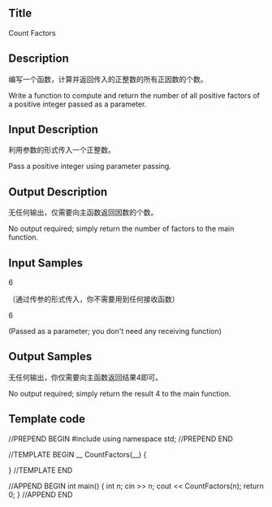 ## Title
Count Factors

## Description
编写一个函数，计算并返回传入的正整数的所有正因数的个数。

Write a function to compute and return the number of all positive factors of a positive integer passed as a parameter.

## Input Description
利用参数的形式传入一个正整数。

Pass a positive integer using parameter passing.



## Output Description
无任何输出，仅需要向主函数返回因数的个数。

No output required; simply return the number of factors to the main function.

## Input Samples
6

（通过传参的形式传入，你不需要用到任何接收函数）

6

(Passed as a parameter; you don't need any receiving function)



## Output Samples
无任何输出，你仅需要向主函数返回结果4即可。

No output required; simply return the result 4 to the main function.


## Template code

//PREPEND BEGIN
#include <iostream>
using namespace std;
//PREPEND END

//TEMPLATE BEGIN
__ CountFactors(__)
{

}
//TEMPLATE END

//APPEND BEGIN
int main() 
{
    int n;
    cin >> n;
    cout << CountFactors(n);
    return 0;
}
//APPEND END



